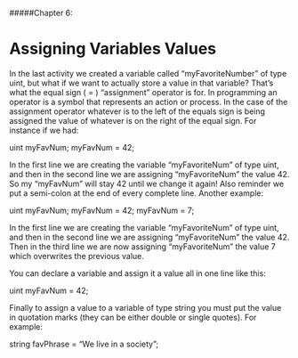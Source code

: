 #####Chapter 6:

# Assigning Variables Values

<!-- <ContentWrapp>
  <div class="imgContainer">
    <img alt="story_image_2_0" src="/images/chapter/man.svg" width="150px" height="150px">
  </div>

  <div class="itemsContainer">
    <div class="item-text">
     Now that you understood how to connect the off-chain world you can utilize this knowledge now for your NFT. Imagine a NFT that reacts to the price of Ethereum. It could rain when the price falls and it could be sunny when the price rises.
    </div>
  </div>
</ContentWrapp> -->

In the last activity we created a variable called “myFavoriteNumber” of type uint, but what if we want to actually store a value in that variable? That’s what the equal sign ( = ) “assignment” operator is for. In programming an operator is a symbol that represents an action or process. In the case of the assignment operator whatever is to the left of the equals sign is being assigned the value of whatever is on the right of the equal sign. For instance if we had:

<Highlight class="language-javascript">
uint myFavNum; 
myFavNum = 42;
</Highlight>


In the first line we are creating the variable “myFavoriteNum” of type uint, and then in the second line we are assigning “myFavoriteNum” the value 42. So my “myFavNum” will stay 42 until we change it again! Also reminder we put a semi-colon at the end of every complete line. Another example:

<Highlight class="language-javascript">
uint myFavNum; 
myFavNum = 42; 
myFavNum = 7;
</Highlight>

In the first line we are creating the variable “myFavoriteNum” of type uint, and then in the second line we are assigning “myFavoriteNum” the value 42. Then in the third line we are now assigning “myFavoriteNum” the value 7 which overwrites the previous value.

You can declare a variable and assign it a value all in one line like this:

<Highlight class="language-javascript">
uint myFavNum = 42;
</Highlight>

Finally to assign a value to a variable of type string you must put the value in quotation marks (they can be either double or single quotes). For example:

<Highlight class="language-javascript">
string favPhrase = “We live in a society”;
</Highlight>
